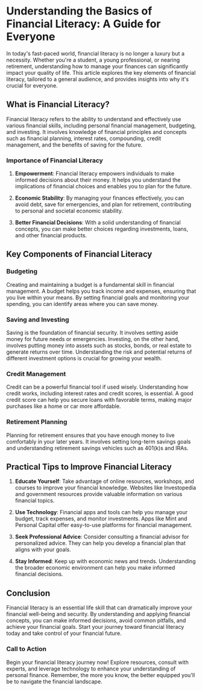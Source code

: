 # Understanding the Basics of Financial Literacy: A Guide for Everyone

In today's fast-paced world, financial literacy is no longer a luxury but a necessity. Whether you're a student, a young professional, or nearing retirement, understanding how to manage your finances can significantly impact your quality of life. This article explores the key elements of financial literacy, tailored to a general audience, and provides insights into why it's crucial for everyone.

## What is Financial Literacy?

Financial literacy refers to the ability to understand and effectively use various financial skills, including personal financial management, budgeting, and investing. It involves knowledge of financial principles and concepts such as financial planning, interest rates, compounding, credit management, and the benefits of saving for the future.

### Importance of Financial Literacy

1. **Empowerment**: Financial literacy empowers individuals to make informed decisions about their money. It helps you understand the implications of financial choices and enables you to plan for the future.
   
2. **Economic Stability**: By managing your finances effectively, you can avoid debt, save for emergencies, and plan for retirement, contributing to personal and societal economic stability.
   
3. **Better Financial Decisions**: With a solid understanding of financial concepts, you can make better choices regarding investments, loans, and other financial products.

## Key Components of Financial Literacy

### Budgeting

Creating and maintaining a budget is a fundamental skill in financial management. A budget helps you track income and expenses, ensuring that you live within your means. By setting financial goals and monitoring your spending, you can identify areas where you can save money.

### Saving and Investing

Saving is the foundation of financial security. It involves setting aside money for future needs or emergencies. Investing, on the other hand, involves putting money into assets such as stocks, bonds, or real estate to generate returns over time. Understanding the risk and potential returns of different investment options is crucial for growing your wealth.

### Credit Management

Credit can be a powerful financial tool if used wisely. Understanding how credit works, including interest rates and credit scores, is essential. A good credit score can help you secure loans with favorable terms, making major purchases like a home or car more affordable.

### Retirement Planning

Planning for retirement ensures that you have enough money to live comfortably in your later years. It involves setting long-term savings goals and understanding retirement savings vehicles such as 401(k)s and IRAs.

## Practical Tips to Improve Financial Literacy

1. **Educate Yourself**: Take advantage of online resources, workshops, and courses to improve your financial knowledge. Websites like Investopedia and government resources provide valuable information on various financial topics.

2. **Use Technology**: Financial apps and tools can help you manage your budget, track expenses, and monitor investments. Apps like Mint and Personal Capital offer easy-to-use platforms for financial management.

3. **Seek Professional Advice**: Consider consulting a financial advisor for personalized advice. They can help you develop a financial plan that aligns with your goals.

4. **Stay Informed**: Keep up with economic news and trends. Understanding the broader economic environment can help you make informed financial decisions.

## Conclusion

Financial literacy is an essential life skill that can dramatically improve your financial well-being and security. By understanding and applying financial concepts, you can make informed decisions, avoid common pitfalls, and achieve your financial goals. Start your journey toward financial literacy today and take control of your financial future.

### Call to Action

Begin your financial literacy journey now! Explore resources, consult with experts, and leverage technology to enhance your understanding of personal finance. Remember, the more you know, the better equipped you'll be to navigate the financial landscape.